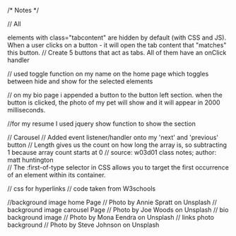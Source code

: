 /* Notes */

// All <div> elements with class="tabcontent" are hidden by default (with CSS and JS). When a user clicks on a button - it will open the tab content that "matches" this button.
// Create 5 buttons that act as tabs. All of them have an onClick handler

// used toggle function on my name on the home page which toggles between hide and show for the selected elements

// on my bio page i appended a button to the button left section. when the button is clicked, the photo of my pet will show and it will appear in 2000 milliseconds.  

//for my resume I used jquery show function to show the section 

// Carousel
// Added event listener/handler onto my 'next' and 'previous' button
// Length gives us the count on how long the array is, so subtracting 1 because array count starts at 0
// source: w03d01 class notes; author: matt huntington  
// The :first-of-type selector in CSS allows you to target the first occurrence of an element within its container.

// css for hyperlinks
// code taken from W3schools

//background image home Page
// Photo by Annie Spratt on Unsplash
// background image carousel Page
// Photo by Joe Woods on Unsplash
// bio background image
// Photo by Mona Eendra on Unsplash
// links photo background
// Photo by Steve Johnson on Unsplash
